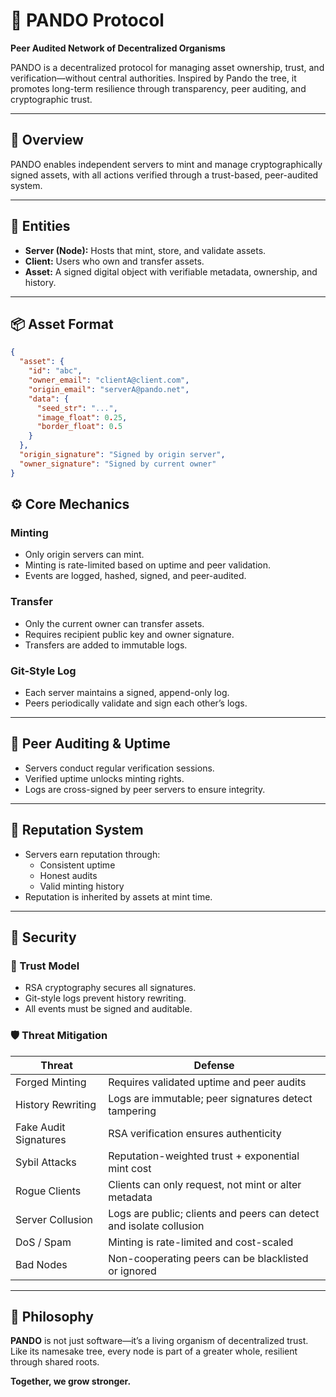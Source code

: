 # 🌱 PANDO Protocol

**Peer Audited Network of Decentralized Organisms**

PANDO is a decentralized protocol for managing asset ownership, trust, and verification—without central authorities. Inspired by Pando the tree, it promotes long-term resilience through transparency, peer auditing, and cryptographic trust.

---

## 📘 Overview

PANDO enables independent servers to mint and manage cryptographically signed assets, with all actions verified through a trust-based, peer-audited system.

---

## 🔹 Entities

- **Server (Node):** Hosts that mint, store, and validate assets.
- **Client:** Users who own and transfer assets.
- **Asset:** A signed digital object with verifiable metadata, ownership, and history.

---

## 📦 Asset Format

```json
{
  "asset": {
    "id": "abc",
    "owner_email": "clientA@client.com",
    "origin_email": "serverA@pando.net",
    "data": {
      "seed_str": "...",
      "image_float": 0.25,
      "border_float": 0.5
    }
  },
  "origin_signature": "Signed by origin server",
  "owner_signature": "Signed by current owner"
}
```
## ⚙️ Core Mechanics

### Minting

- Only origin servers can mint.
- Minting is rate-limited based on uptime and peer validation.
- Events are logged, hashed, signed, and peer-audited.

### Transfer

- Only the current owner can transfer assets.
- Requires recipient public key and owner signature.
- Transfers are added to immutable logs.

### Git-Style Log

- Each server maintains a signed, append-only log.
- Peers periodically validate and sign each other’s logs.

---

## 🔀 Peer Auditing & Uptime

- Servers conduct regular verification sessions.
- Verified uptime unlocks minting rights.
- Logs are cross-signed by peer servers to ensure integrity.

---

## 🌟 Reputation System

- Servers earn reputation through:
  - Consistent uptime
  - Honest audits
  - Valid minting history
- Reputation is inherited by assets at mint time.

---

## 🔐 Security

### 🔑 Trust Model

- RSA cryptography secures all signatures.
- Git-style logs prevent history rewriting.
- All events must be signed and auditable.

### 🛡️ Threat Mitigation

| Threat                  | Defense                                                                 |
|------------------------|-------------------------------------------------------------------------|
| Forged Minting         | Requires validated uptime and peer audits                               |
| History Rewriting      | Logs are immutable; peer signatures detect tampering                    |
| Fake Audit Signatures  | RSA verification ensures authenticity                                   |
| Sybil Attacks          | Reputation-weighted trust + exponential mint cost                       |
| Rogue Clients          | Clients can only request, not mint or alter metadata                    |
| Server Collusion       | Logs are public; clients and peers can detect and isolate collusion     |
| DoS / Spam             | Minting is rate-limited and cost-scaled                                 |
| Bad Nodes              | Non-cooperating peers can be blacklisted or ignored                     |

---

## 🌳 Philosophy

**PANDO** is not just software—it’s a living organism of decentralized trust. Like its namesake tree, every node is part of a greater whole, resilient through shared roots.

**Together, we grow stronger.**
